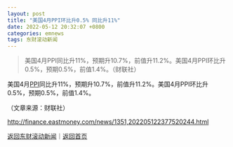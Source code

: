 ```yaml
---
layout: post
title: "美国4月PPI环比升0.5% 同比升11%"
date: 2022-05-12 20:32:07 +0800
categories: emnews
tags: 东财滚动新闻
---
```

> 美国4月PPI同比升11%，预期升10.7%，前值升11.2%。美国4月PPI环比升0.5%，预期0.5%，前值1.4%。（财联社）

<p>美国4月<span id="Info.338"><a href="http://data.eastmoney.com/cjsj/ppi.html" class="infokey">PPI</a></span>同比升11%，预期升10.7%，前值升11.2%。美国4月PPI环比升0.5%，预期0.5%，前值1.4%。</p><p class="em_media">（文章来源：财联社）</p>

<http://finance.eastmoney.com/news/1351,202205122377520244.html>

[返回东财滚动新闻](//finews.withounder.com/emnews/)｜[返回首页](//finews.withounder.com/)